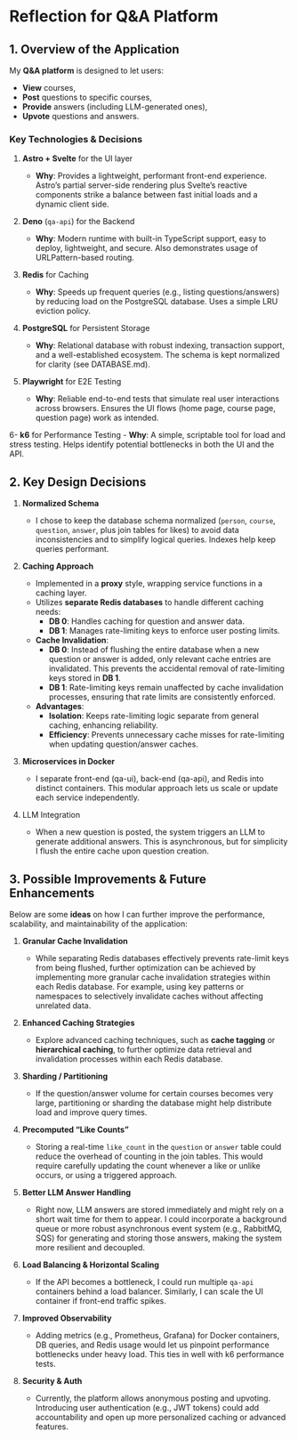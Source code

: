 # Reflection for Q&A Platform

## 1. Overview of the Application

My **Q&A platform** is designed to let users:

- **View** courses,
- **Post** questions to specific courses,
- **Provide** answers (including LLM-generated ones),
- **Upvote** questions and answers.

### Key Technologies & Decisions

1. **Astro + Svelte** for the UI layer

   - **Why**: Provides a lightweight, performant front-end experience. Astro’s partial server-side rendering plus Svelte’s reactive components strike a balance between fast initial loads and a dynamic client side.

2. **Deno** (`qa-api`) for the Backend

   - **Why**: Modern runtime with built-in TypeScript support, easy to deploy, lightweight, and secure. Also demonstrates usage of URLPattern-based routing.

3. **Redis** for Caching

   - **Why**: Speeds up frequent queries (e.g., listing questions/answers) by reducing load on the PostgreSQL database. Uses a simple LRU eviction policy.

4. **PostgreSQL** for Persistent Storage

   - **Why**: Relational database with robust indexing, transaction support, and a well-established ecosystem. The schema is kept normalized for clarity (see DATABASE.md).

5. **Playwright** for E2E Testing
   - **Why**: Reliable end-to-end tests that simulate real user interactions across browsers. Ensures the UI flows (home page, course page, question page) work as intended.

6- **k6** for Performance Testing - **Why**: A simple, scriptable tool for load and stress testing. Helps identify potential bottlenecks in both the UI and the API.

## 2. Key Design Decisions

1. **Normalized Schema**

   - I chose to keep the database schema normalized (`person`, `course`, `question`, `answer`, plus join tables for likes) to avoid data inconsistencies and to simplify logical queries. Indexes help keep queries performant.

2. **Caching Approach**

   - Implemented in a **proxy** style, wrapping service functions in a caching layer.
   - Utilizes **separate Redis databases** to handle different caching needs:
     - **DB 0**: Handles caching for question and answer data.
     - **DB 1**: Manages rate-limiting keys to enforce user posting limits.
   - **Cache Invalidation**:
     - **DB 0**: Instead of flushing the entire database when a new question or answer is added, only relevant cache entries are invalidated. This prevents the accidental removal of rate-limiting keys stored in **DB 1**.
     - **DB 1**: Rate-limiting keys remain unaffected by cache invalidation processes, ensuring that rate limits are consistently enforced.
   - **Advantages**:
     - **Isolation**: Keeps rate-limiting logic separate from general caching, enhancing reliability.
     - **Efficiency**: Prevents unnecessary cache misses for rate-limiting when updating question/answer caches.

3. **Microservices in Docker**

   - I separate front-end (qa-ui), back-end (qa-api), and Redis into distinct containers. This modular approach lets us scale or update each service independently.

4. LLM Integration
   - When a new question is posted, the system triggers an LLM to generate additional answers. This is asynchronous, but for simplicity I flush the entire cache upon question creation.

## 3. Possible Improvements & Future Enhancements

Below are some **ideas** on how I can further improve the performance, scalability, and maintainability of the application:

1. **Granular Cache Invalidation**

   - While separating Redis databases effectively prevents rate-limit keys from being flushed, further optimization can be achieved by implementing more granular cache invalidation strategies within each Redis database. For example, using key patterns or namespaces to selectively invalidate caches without affecting unrelated data.

2. **Enhanced Caching Strategies**

   - Explore advanced caching techniques, such as **cache tagging** or **hierarchical caching**, to further optimize data retrieval and invalidation processes within each Redis database.

3. **Sharding / Partitioning**

   - If the question/answer volume for certain courses becomes very large, partitioning or sharding the database might help distribute load and improve query times.

4. **Precomputed “Like Counts”**

   - Storing a real-time `like_count` in the `question` or `answer` table could reduce the overhead of counting in the join tables. This would require carefully updating the count whenever a like or unlike occurs, or using a triggered approach.

5. **Better LLM Answer Handling**

   - Right now, LLM answers are stored immediately and might rely on a short wait time for them to appear. I could incorporate a background queue or more robust asynchronous event system (e.g., RabbitMQ, SQS) for generating and storing those answers, making the system more resilient and decoupled.

6. **Load Balancing & Horizontal Scaling**

   - If the API becomes a bottleneck, I could run multiple `qa-api` containers behind a load balancer. Similarly, I can scale the UI container if front-end traffic spikes.

7. **Improved Observability**

   - Adding metrics (e.g., Prometheus, Grafana) for Docker containers, DB queries, and Redis usage would let us pinpoint performance bottlenecks under heavy load. This ties in well with k6 performance tests.

8. **Security & Auth**
   - Currently, the platform allows anonymous posting and upvoting. Introducing user authentication (e.g., JWT tokens) could add accountability and open up more personalized caching or advanced features.
